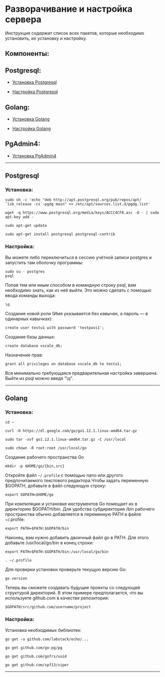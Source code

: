 # Разворачивание и настройка сервера

Инструкция содержит список всех пакетов, которые необходимо установить, их установку и настройку.

## Компоненты:
## Postgresql:

- [Установка Postgresql](#Postgresql)

- [Настройка Postgresql](#Postgresql)

## Golang:

- [Установка Golang](#Golang)

- [Настройка Golang](#Golang)

## PgAdmin4:
- [Установка PgAdmin4](#PgAdmin4)

---
## Postgresql
### Установка:

    sudo sh -c 'echo "deb http://apt.postgresql.org/pub/repos/apt/ `lsb_release -cs`-pgdg main" >> /etc/apt/sources.list.d/pgdg.list'

    wget -q https://www.postgresql.org/media/keys/ACCC4CF8.asc -O - | sudo apt-key add -

    sudo apt-get update

    sudo apt-get install postgresql postgresql-contrib

### Настройка:
Вы можете либо переключиться в сессию учётной записи postgres и запустить там оболочку программы:

    sudo su - postgres
    psql
    
Попав тем или иным способом в командную строку psql, вам необходимо знать, как из неё выйти. Это можно сделать с помощью ввода команды выхода:

    \q
    
Создание новой роли (Имя указывается без кавычек, а пароль — в одинарных кавычках):

    create user testu1 with password 'testpass1';
    
Создание базы данных:

    create database vscale_db;
    
Назначение прав:

    grant all privileges on database vscale_db to testu1;
    
Вся минимально требующаяся предварительная настройка завершена. Выйти из psql можно введя "\q".

---
    
## Golang
### Установка:

    cd ~

    curl -O https://dl.google.com/go/go1.12.1.linux-amd64.tar.gz
    
    sudo tar -xvf go1.12.1.linux-amd64.tar.gz -C /usr/local
  
    sudo chown -R root:root /usr/local/go
  
Создание рабочего пространства Go

    mkdir -p $HOME/go/{bin,src}
  
Откройте файл `~/.profile` с помощью nano или другого предпочитаемого текстового редактора.Чтобы задать переменную $GOPATH, добавьте в файл следующую строку:

    export GOPATH=$HOME/go
  
При компиляции и установке инструментов Go помещает их в директорию $GOPATH/bin. Для удобства субдиректория /bin рабочего пространства обычно добавляется в переменную PATH в файле ~/.profile:

    export PATH=$PATH:$GOPATH/bin

Наконец, вам нужно добавить двоичный файл go в PATH. Для этого добавьте /usr/local/go/bin в конец строки:

    export PATH=$PATH:$GOPATH/bin:/usr/local/go/bin

    . ~/.profile
  
Для проверки установки проверьте текущую версию Go:

    go version

Теперь вы сможете создавать будущие проекты со следующей структурой директорий. В этом примере предполагается, что вы используете github.com в качестве репозитория:

    $GOPATH/src/github.com/username/project
    
### Настройка:
Установка необходимых библиотек:

    go get -u github.com/labstack/echo/...
    
    go get github.com/go-pg/pg
    
    go get github.com/gofrs/uuid
    
    go get github.com/spf13/viper

---


